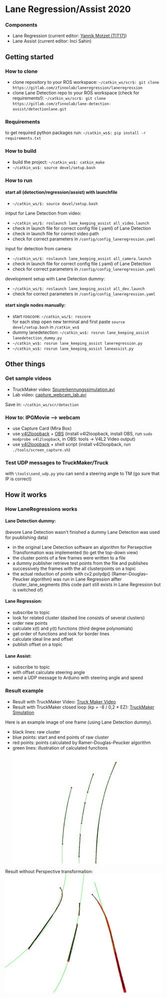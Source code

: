 # Lane Regression/Assist 2020

### Components
* Lane Regression (current editor: [Yannik Motzet (TIT17)](mailto:yannik.motzet@outlook.com))
* Lane Assist (current editor: Inci Sahin)

## Getting started
### How to clone
* clone repository to your ROS workspace: ``` ~/catkin_ws/scr$: git clone https://gitlab.com/zfinnolab/laneregression/laneregression ```
* clone Lane Detection repo to your ROS workspace (check for requirements!): ```~/catkin_ws/scr$: git clone https://gitlab.com/zfinnolab/lane-detection-assist/detectionlane.git```

### Requirements
to get required python packages run: ```~/catkin_ws$: pip install -r requirements.txt ```

### How to build
* build the project: ``` ~/catkin_ws$: catkin_make ```
* ``` ~/catkin_ws$: source devel/setup.bash ```

### How to run
#### start all (detection/regression/assist) with launchfile
* ```~/catkin_ws/$: source devel/setup.bash ```

intput for Lane Detection from video:
* ```~/catkin_ws/$: roslaunch lane_keeping_assist all_video.launch ```
* check in launch file for correct config file (.yaml) of Lane Detection
* check in launch file for correct video path
* check for correct parameters in ```/config/config_laneregression.yaml ```
 
input for detection from camera:
* ```~/catkin_ws/$: roslaunch lane_keeping_assist all_camera.launch ```
* check in launch file for correct config file (.yaml) of Lane Detection
* check for correct parameters in ```/config/config_laneregression.yaml ```

development setup with Lane Detection dummy:
* ```~/catkin_ws/$: roslaunch lane_keeping_assist all_dev.launch ```
* check for correct parameters in ```/config/config_laneregression.yaml ```
 

#### start single nodes manually:
* start roscore: ```~/catkin_ws/$: roscore ```  
for each step open new terminal and first paste ``` source devel/setup.bash ``` in ``` /catkin_ws$ ```
* dummy lanedetection: ``` ~/catkin_ws$: rosrun lane_keeping_assist lanedetection_dummy.py ``` 
* ``` ~/catkin_ws$: rosrun lane_keeping_assist laneregression.py ```
* ``` ~/catkin_ws$: rosrun lane_keeping_assist laneassist.py ```


## Other things
### Get sample videos
* TruckMaker video: [Spurerkennungssimulation.avi](https://drive.google.com/open?id=1Fd3jdyYO9kUJk1QslhRScMUqpeO-pjwe)
* Lab video: [capture_webcam_lab.avi](https://drive.google.com/file/d/1PhBOzQwyuuEcxeehWBJXEhRqIL0cKGOF/view?usp=sharing)

Save in: ``` ~/catkin_ws/scr/detection ```

### How to: IPGMovie --> webcam
* use Capture Card (Mira Box)
* use [v4l2loopback](https://github.com/umlaeute/v4l2loopback) + [OBS](https://obsproject.com/de) (install v4l2loopback, install OBS, run ```sudo modprobe v4l2loopback```, in OBS: tools -> V4L2 Video output)
* use [v4l2loopback](https://github.com/umlaeute/v4l2loopback) + shell script (install  v4l2loopback, run ```./tools/screen_capture.sh```)

### Test UDP messages to TruckMaker/Truck
with ```\tools\send_udp.py``` you can send a steering angle to TM (go sure that IP is correct)


## How it works
### How LaneRegressions works

#### Lane Detection dummy:  
(bevore Lane Detection wasn't finished a dummy Lane Detection was used for puublishing data)  
* in the original Lane Detection software an algorithm for Persepctive Transformation was implemented (to get the top-down view)
* the cluster points of a few frames were written to a file
* a dummy publisher retrieve test points from the file and publishes successively the frames with the all clusterpoints on a topic
* the actual reduction of points with cv2.polydp() (Ramer–Douglas–Peucker algorithm) was run in Lane Regression alfter cluster_lane_segments (this code part still exists in Lane Regression but is switched of)

#### Lane Regression:
* subscribe to topic
* look for related cluster (dashed line consists of several clusters)
* order new points
* calculate x(t) and y(t) functions (third degree polynomials)
* get order of functions and look for border lines
* calculate ideal line and offset
* publish offset on a topic

#### Lane Assist:
* subscribe to topic
* with offset calculate steering angle
* send a UDP message to Arduino with steering angle and speed

### Result example

* Result with TruckMaker Video: [Truck Maker Video](https://drive.google.com/file/d/1OpmWzEI51dMPiLksArHPZKhikhLMETpj/view?usp=sharing)
* Result with TruckMaker closed loop (kp = -8 / 0,2 * EZ): [TruckMaker Simulation](https://drive.google.com/file/d/1B8HVc0WMbPo6F5z3lmFQWJMaFJr0GR1L/view?usp=sharing)

Here is an example image of one frame (using Lane Detection dummy).
* black lines: raw cluster
* blue points: start and end points of raw cluster 
* red points: points calculated by Ramer–Douglas–Peucker algorithm
* green lines: illustration of calculated functions
![result](material/result.jpg)

Result without Perspective transformation:
![result](material/result_without_perspect_transf.png)
